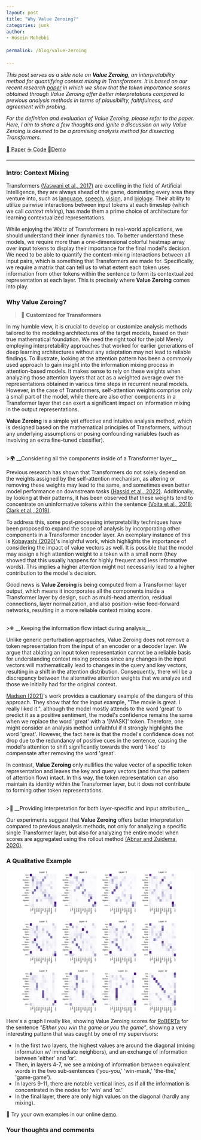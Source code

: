 ```yaml
---
layout: post
title: "Why Value Zeroing?"
categories: junk
author:
- Hosein Mohebbi

permalink: /blog/value-zeroing

---
```


<i>This post serves as a side note on __Value Zeroing__, an interpretability method for quantifying context mixing in Transformers. 
It is based on our recent research [paper](https://arxiv.org/abs/2301.12971) in which we show that the token importance scores obtained through Value Zeroing offer better interpretations compared to previous analysis methods in terms of plausibility, faithfulness, and agreement with probing.</i>

<i>For the definition and evaluation of Value Zeroing, please refer to the paper. Here, I aim to share a few thoughts and ignite a discussion on why Value Zeroing is deemed to be a promising analysis method for dissecting Transformers.</i>

<a class="my-button" href="https://arxiv.org/pdf/2301.12971.pdf">📃 Paper</a>
<a class="my-button" href="https://github.com/hmohebbi/ValueZeroing">☕ Code</a>
<a class="my-button" href="https://huggingface.co/spaces/amsterdamNLP/value-zeroing">🤗Demo</a>

---

### Intro: Context Mixing
Transformers [(Vaswani et al., 2017)](https://papers.nips.cc/paper_files/paper/2017/hash/3f5ee243547dee91fbd053c1c4a845aa-Abstract.html) are excelling in the field of Artificial Intelligence, they are always ahead of the game, dominating every area they venture into, such as [language](https://papers.nips.cc/paper/2020/hash/1457c0d6bfcb4967418bfb8ac142f64a-Abstract.html), [speech](https://arxiv.org/abs/2212.04356), [vision](https://arxiv.org/abs/2010.11929), and [biology](https://www.nature.com/articles/s41586-021-03819-2). Their ability to utilize pairwise interactions between input tokens at each timestep (which we call <i>context mixing</i>), has made them a prime choice of architecture for learning contextualized representations. 

While enjoying the Waltz of Transformers in real-world applications, we should understand their inner dynamics too. To better understand these models, we require more than a one-dimensional colorful heatmap array over input tokens to display their importance for the final model's decision.
We need to be able to quantify the context-mixing interactions between all input pairs, which is something that Transformers are made for. Specifically, we require a matrix that can tell us to what extent each token uses information from other tokens within the sentence to form its contextualized representation at each layer. This is precisely where __Value Zeroing__ comes into play.


### Why Value Zeroing?
>🔨 __Customized for Transformers__ 

In my humble view, it is crucial to develop or customize analysis methods tailored to the modeling architectures of the target models, based on their true mathematical foundation. 
We need the right tool for the job! Merely employing interpretability approaches that worked for earlier generations of deep learning architectures without any adaptation may not lead to reliable findings.
To illustrate, looking at the attention pattern has been a commonly used approach to gain insight into the information mixing process in attention-based models. It makes sense to rely on these weights when analyzing those attention layers that act as a weighted average over the representations obtained in various time steps in recurrent neural models. However, in the case of Transformers, self-attention weights comprise only a small part of the model, while there are also other components in a Transformer layer that can exert a significant impact on information mixing in the output representations.

__Value Zeroing__ is a simple yet effective and intuitive analysis method, which is designed based on the mathematical principles of Transformers, without any underlying assumptions or posing confounding variables (such as involving an extra fine-tuned classifier).

<br>
>🌍 __Considering all the components inside of a Transformer layer__

Previous research has shown that Transformers do not solely depend on the weights assigned by the self-attention mechanism, as altering or removing these weights may lead to the same, and sometimes even better model performance on downstream tasks [(Hassid et al., 2022)](https://aclanthology.org/2022.findings-emnlp.101/). Additionally, by looking at their patterns, it has been observed that these weights tend to concentrate on uninformative tokens within the sentence [(Voita et al., 2018](https://aclanthology.org/P18-1117/); [Clark et al., 2019)](https://aclanthology.org/W19-4828/).

To address this, some post-processing interpretability techniques have been proposed to expand the scope of analysis by incorporating other components in a Transformer encoder layer. An exemplary instance of this is [Kobayashi (2020)](https://aclanthology.org/2020.emnlp-main.574/)'s insightful work, which highlights the importance of considering the impact of value vectors as well. It is possible that the model may assign a high attention weight to a token with a small norm (they showed that this usually happens for highly frequent and less
informative words). This implies a higher attention might not necessarily lead to a higher contribution to the model's decision.

Good news is __Value Zeroing__ is being computed from a Transformer layer output, which means it incorporates all the components inside a Transformer layer by design, such as multi-head attention, residual connections, layer normalization, and also
position-wise feed-forward networks, resulting in a more reliable
context mixing score.

<br>
>❄ __Keeping the information flow intact during analysis__

Unlike generic perturbation approaches, Value Zeroing does not remove a token representation from the input of an encoder or a decoder layer. We argue that ablating an input token representation cannot be a reliable basis for understanding context mixing process since any changes in the input vectors will mathematically lead to changes in the query and key vectors, resulting in a shift in the attention distribution. Consequently, there will be a discrepancy between the alternative attention weights that we analyze and those we initially had for the original context. 

[Madsen (2021)](https://aclanthology.org/2022.findings-emnlp.125/)'s work provides a cautionary example of the dangers of this approach. They show that for the input example, "The movie is great. I really liked it.", although the model mostly attends to the word 'great' to predict it as a positive sentiment, the model's confidence remains the same when we replace the word 'great' with a '[MASK]' token. Therefore, one might consider an analysis method unfaithful if it strongly highlights the word 'great'. However, the fact here is that the model's confidence does not drop due to the redundancy of positive cues in the sentence, causing the model's attention to shift significantly towards the word 'liked' to compensate after removing the word 'great'.

In contrast, __Value Zeroing__ only nullifies the value vector of a specific token representation and leaves the key and query vectors (and thus the pattern of attention flow) intact. In this way, the token representation can also maintain its identity within the Transformer layer, but it does not contribute to forming other token representations.

<br>
>🧐 __Providing interpretation for both layer-specific and input attribution__

Our experiments suggest that __Value Zeroing__ offers better interpretation compared to previous analysis methods, not only for analyzing a specific single Transformer layer, but also for analyzing the entire model when scores are aggregated using the rollout method [(Abnar and Zuidema,
2020)](https://aclanthology.org/2020.acl-main.385/).


### A Qualitative Example
<img align="center" src="/resources/posts/vz.png">

Here's a graph I really like, showing Value Zeroing scores for [RoBERTa](https://arxiv.org/abs/1907.11692) for the sentence _"Either you win the game or you <mask> the game"_, showing a very interesting pattern that was caught by one of my supervisors:
* In the first two layers, the highest values are around the diagonal (mixing information w/ immediate neighbors), and an exchange of information between 'either' and 'or'.
* Then, in layers 4-7, we see a mixing of information between equivalent words in the two sub-sentences ('you-you,' 'win-mask,' 'the-the,' 'game-game').
* In layers 9-11, there are notable vertical lines, as if all the information is concentrated in the nodes for 'win' and 'or.'
* In the final layer, there are only high values on the diagonal (hardly any mixing).

  
🤗 Try your own examples in our online [demo](https://huggingface.co/spaces/amsterdamNLP/value-zeroing).
<br>

### Your thoughts and comments

<script src="https://utteranc.es/client.js"
        repo="hmohebbi/hmohebbi.github.io"
        issue-term="title"
        theme="github-light"
        crossorigin="anonymous"
        async>
</script>
